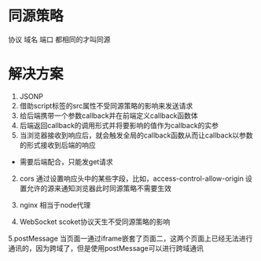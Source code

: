 # 同源策略

协议 域名 端口 都相同的才叫同源

# 解决方案
1. JSONP
  1. 借助script标签的src属性不受同源策略的影响来发送请求
  2. 给后端携带一个参数callback并在前端定义callback函数体
  3. 后端返回callback的调用形式并将要影响的值作为callback的实参
  4. 当浏览器接收到响应后，就会触发全局的callback函数从而让callback以参数的形式接收到后端的响应

  - 需要后端配合，只能发get请求

2. cors
  通过设置响应头中的某些字段，比如，access-control-allow-origin 设置允许的源来通知浏览器此时同源策略不需要生效

3. nginx
  相当于node代理

4. WebSocket
  scoket协议天生不受同源策略的影响

5.postMessage
当页面一通过iframe嵌套了页面二，这两个页面上已经无法进行通讯的，因为跨域了，但是使用postMessage可以进行跨域通讯